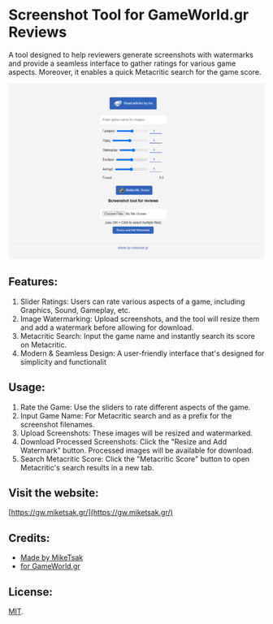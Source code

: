 # Screenshot Tool for GameWorld.gr Reviews

A tool designed to help reviewers generate screenshots with watermarks and provide a seamless interface to gather ratings for various game aspects. Moreover, it enables a quick Metacritic search for the game score.

![SCR](https://raw.githubusercontent.com/MikeTsak/gameworld-website-helper/main/Screenshot_1.png)

## Features:
1. Slider Ratings: Users can rate various aspects of a game, including Graphics, Sound, Gameplay, etc.
2. Image Watermarking: Upload screenshots, and the tool will resize them and add a watermark before allowing for download.
3. Metacritic Search: Input the game name and instantly search its score on Metacritic.
4. Modern & Seamless Design: A user-friendly interface that's designed for simplicity and functionalit

## Usage:
1. Rate the Game: Use the sliders to rate different aspects of the game.
2. Input Game Name: For Metacritic search and as a prefix for the screenshot filenames.
3. Upload Screenshots: These images will be resized and watermarked.
4. Download Processed Screenshots: Click the "Resize and Add Watermark" button. Processed images will be available for download.
5. Search Metacritic Score: Click the "Metacritic Score" button to open Metacritic's search results in a new tab.

## Visit the website:
[https://gw.miketsak.gr/](https://gw.miketsak.gr/)


## Credits:
* [Made by MikeTsak](https://miketsak.gr/)
* [for GameWorld.gr](https://GameWorld.gr)

## License:
[MIT](https://github.com/MikeTsak/gameworld-website-helper/blob/main/LICENSE).
